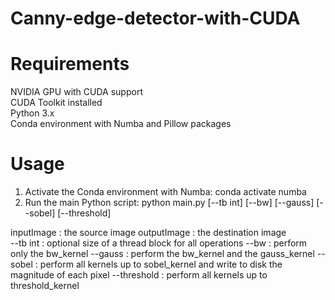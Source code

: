 # Canny-edge-detector-with-CUDA

# Requirements
NVIDIA GPU with CUDA support  
CUDA Toolkit installed  
Python 3.x  
Conda environment with Numba and Pillow packages  

# Usage
1. Activate the Conda environment with Numba: conda activate numba
2. Run the main Python script: python main.py [--tb int] [--bw] [--gauss] [--sobel] [--threshold]  <inputImage> <outputImage>

inputImage :  the source image
outputImage : the destination image  
--tb int : optional size of a thread block for all operations
--bw : perform only the bw_kernel
--gauss : perform the bw_kernel and the gauss_kernel 
--sobel : perform all kernels up to sobel_kernel  and write to disk the magnitude of each pixel
--threshold : perform all kernels up to threshold_kernel
